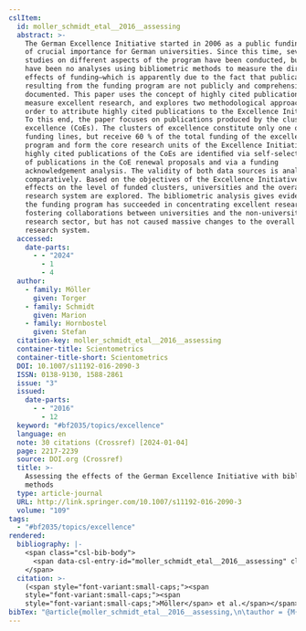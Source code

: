 ```yaml
---
cslItem:
  id: moller_schmidt_etal__2016__assessing
  abstract: >-
    The German Excellence Initiative started in 2006 as a public funding program
    of crucial importance for German universities. Since this time, several
    studies on different aspects of the program have been conducted, but there
    have been no analyses using bibliometric methods to measure the direct
    effects of funding—which is apparently due to the fact that publications
    resulting from the funding program are not publicly and comprehensively
    documented. This paper uses the concept of highly cited publications to
    measure excellent research, and explores two methodological approaches in
    order to attribute highly cited publications to the Excellence Initiative.
    To this end, the paper focuses on publications produced by the clusters of
    excellence (CoEs). The clusters of excellence constitute only one of three
    funding lines, but receive 60 % of the total funding of the excellence
    program and form the core research units of the Excellence Initiative. The
    highly cited publications of the CoEs are identiﬁed via self-selected lists
    of publications in the CoE renewal proposals and via a funding
    acknowledgement analysis. The validity of both data sources is analyzed
    comparatively. Based on the objectives of the Excellence Initiative, its
    effects on the level of funded clusters, universities and the overall German
    research system are explored. The bibliometric analysis gives evidence that
    the funding program has succeeded in concentrating excellent research and
    fostering collaborations between universities and the non-university
    research sector, but has not caused massive changes to the overall German
    research system.
  accessed:
    date-parts:
      - - "2024"
        - 1
        - 4
  author:
    - family: Möller
      given: Torger
    - family: Schmidt
      given: Marion
    - family: Hornbostel
      given: Stefan
  citation-key: moller_schmidt_etal__2016__assessing
  container-title: Scientometrics
  container-title-short: Scientometrics
  DOI: 10.1007/s11192-016-2090-3
  ISSN: 0138-9130, 1588-2861
  issue: "3"
  issued:
    date-parts:
      - - "2016"
        - 12
  keyword: "#bf2035/topics/excellence"
  language: en
  note: 30 citations (Crossref) [2024-01-04]
  page: 2217-2239
  source: DOI.org (Crossref)
  title: >-
    Assessing the effects of the German Excellence Initiative with bibliometric
    methods
  type: article-journal
  URL: http://link.springer.com/10.1007/s11192-016-2090-3
  volume: "109"
tags:
  - "#bf2035/topics/excellence"
rendered:
  bibliography: |-
    <span class="csl-bib-body">
      <span data-csl-entry-id="moller_schmidt_etal__2016__assessing" class="csl-entry"><span class='author-bib'>Möller, Schmidt, M., &#38; Hornbostel, S.</span>. <span class='date-bib'>(2016)</span>. <span class='title'><b>Assessing the effects of the German Excellence Initiative with bibliometric methods</b></span>. <i>Scientometrics</i>, <i>109</i>(3), 2217–2239. <span class='URL'><a href='https://doi.org/10.1007/s11192-016-2090-3'>LINK</a></span></span>
    </span>
  citation: >-
    (<span style="font-variant:small-caps;"><span
    style="font-variant:small-caps;"><span
    style="font-variant:small-caps;">Möller</span> et al.</span></span>, 2016)
bibTex: "@article{moller_schmidt_etal__2016__assessing,\n\tauthor = {M{\\\" o}ller, Torger and Schmidt, Marion and Hornbostel, Stefan},\n\tjournal = {Scientometrics},\n\tdoi = {10.1007/s11192-016-2090-3},\n\tissn = {0138-9130, 1588-2861},\n\tnumber = {3},\n\tyear = {2016},\n\tmonth = {12},\n\tnote = {30 citations (Crossref) [2024-01-04]},\n\tpages = {2217--2239},\n\ttitle = {Assessing the effects of the {German} {Excellence} {Initiative} with bibliometric methods},\n\turl = {http://link.springer.com/10.1007/s11192-016-2090-3},\n\thowpublished = {http://link.springer.com/10.1007/s11192-016-2090-3},\n\tvolume = {109},\n}\n\n"
---
```

